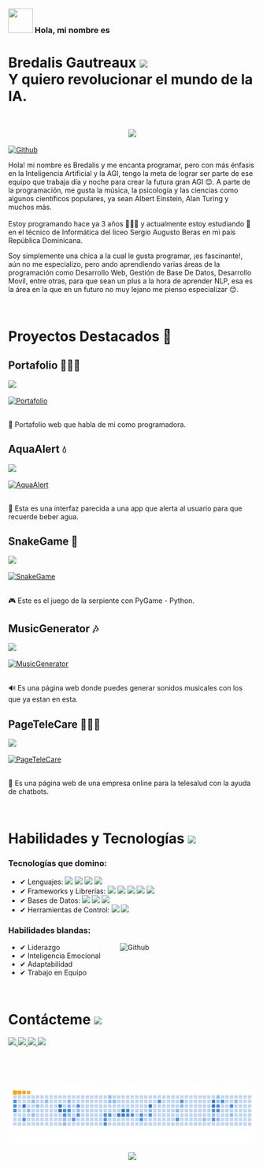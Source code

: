 
### <img src="https://avatars.githubusercontent.com/u/111624948?s=400&u=cd081f79392220d8cd2a22f2a8d5d3b18814350a&v=4" width="50" height="50"> Hola, mi nombre es 
# Bredalis Gautreaux <img src="https://raw.githubusercontent.com/MartinHeinz/MartinHeinz/master/wave.gif" width=30px> <br> Y quiero revolucionar el mundo de la IA.

<br>
<p align="center">
  <img src="https://avatars.githubusercontent.com/u/111624948?s=400&u=cd081f79392220d8cd2a22f2a8d5d3b18814350a&v=4">  
</p>

[![Github](https://img.shields.io/github/followers/bredalis?label=Follow&style=social)](https://github.com/bredalis)

Hola! mi nombre es Bredalis y me encanta programar, pero con más énfasis en la Inteligencia Artificial y la AGI, tengo la meta de lograr ser parte de ese equipo que trabaja día y noche para crear la futura gran AGI 😊. A parte de la programación, me gusta la música, la psicología y las ciencias como algunos científicos populares, ya sean Albert Einstein, Alan Turing y muchos más. <br><br> Estoy programando hace ya 3 años 👩🏻‍💻 y actualmente estoy estudiando 📖 en el técnico de Informática del liceo Sergio Augusto Beras en mi país República Dominicana.

Soy simplemente una chica a la cual le gusta programar, ¡es fascinante!, aún no me especializo, pero ando aprendiendo varias áreas de la programación como Desarrollo Web, Gestión de Base De Datos, Desarrollo Movíl, entre otras, para que sean un plus a la hora de aprender NLP, esa es la área en la que en un futuro no muy lejano me pienso especializar 😊.

<br>

# Proyectos Destacados 💼

## Portafolio 👩🏻‍💻

<a href="https://github.com/Bredalis/Portfolio" target="_blank">
  <img src="https://i.pinimg.com/236x/fd/16/c1/fd16c1a4e3ac2b516ea9d7ae6e130e53.jpg">
</a>

[![Portafolio](https://img.shields.io/github/stars/bredalis/Portfolio?label=Portfolio&style=social)](https://github.com/bredalis/Portfolio)
<br><br>

💼 Portafolio web que habla de mi como programadora.

## AquaAlert 💧

<a href="https://github.com/Bredalis/AquaAlert" target="_blank">
  <img src="https://i.pinimg.com/236x/d7/e5/ef/d7e5ef34ff23685474838220d574832e.jpg">
</a>

[![AquaAlert](https://img.shields.io/github/stars/bredalis/AquaAlert?label=AquaAlert&style=social)](https://github.com/bredalis/AquaAlert)
<br><br>

🥤 Esta es una interfaz parecida a una app que alerta al usuario para que recuerde beber agua.

## SnakeGame 🐍

<a href="https://github.com/Bredalis/SnakeGame" target="_blank">
  <img src="https://i.pinimg.com/736x/16/22/10/16221055c2a0a61fd08d0476332d3824.jpg">
</a>

[![SnakeGame](https://img.shields.io/github/stars/bredalis/SnakeGame?label=SnakeGame&style=social)](https://github.com/bredalis/SnakeGame)
<br><br>

🎮 Este es el juego de la serpiente con PyGame - Python.

## MusicGenerator 🎶

<a href="https://github.com/Bredalis/MusicGenerator" target="_blank">
  <img src="https://i.pinimg.com/236x/44/04/ee/4404eea09ff455a27a222895024ff35b.jpg">
</a>

[![MusicGenerator](https://img.shields.io/github/stars/bredalis/MusicGenerator?label=MusicGenerator&style=social)](https://github.com/bredalis/MusicGenerator)
<br><br>

🔊 Es una página web donde puedes generar sonidos musicales con los que ya estan en esta.

## PageTeleCare 👩🏻‍⚕️

<a href="https://github.com/Bredalis/PageTeleCare" target="_blank">
  <img src="https://i.pinimg.com/236x/e2/19/16/e2191675372d855ffd12addb695946b6.jpg">
</a>

[![PageTeleCare](https://img.shields.io/github/stars/bredalis/PageTeleCare?label=PageTeleCare&style=social)](https://github.com/bredalis/PageTeleCare)
<br><br>

🏥 Es una página web de una empresa online para la telesalud con la ayuda de chatbots.

<br>

# Habilidades y Tecnologías <img src="https://media2.giphy.com/media/QssGEmpkyEOhBCb7e1/giphy.gif?cid=ecf05e47a0n3gi1bfqntqmob8g9aid1oyj2wr3ds3mg700bl&rid=giphy.gif" width=32px>

### Tecnologías que domino:

- ✔ Lenguajes: <img src="https://img.shields.io/badge/Python-27AE60"> <img src="https://img.shields.io/badge/HTML-E74C3C"> <img src="https://img.shields.io/badge/CSS-2E86C1"> <img src="https://img.shields.io/badge/JS-F4D03F">
- ✔ Frameworks y Librerías: <img src="https://img.shields.io/badge/Tkinter-ECF0F1"> <img src="https://img.shields.io/badge/OS-E67E22"> <img src="https://img.shields.io/badge/Numpy-2471A3"> <img src="https://img.shields.io/badge/Pandas-ECF0F1"> <img src="https://img.shields.io/badge/Matplotlib-E74C3C"> 
- ✔ Bases de Datos: <img src="https://img.shields.io/badge/SQLite-7FB3D5"> <img src="https://img.shields.io/badge/MySQL-D4E6F1"> <img src="https://img.shields.io/badge/MongoDB-27AE60">
- ✔ Herramientas de Control: <img src="https://img.shields.io/badge/Git-D35400"> <img src="https://img.shields.io/badge/GitHub-34495E">

### Habilidades blandas:

<img src="https://raw.githubusercontent.com/onimur/.github/master/.resources/git-header.svg" width="55%" align="right" alt="Github"/>

- ✔ Liderazgo
- ✔ Inteligencia Emocional
- ✔ Adaptabilidad
- ✔ Trabajo en Equipo

<br>

# Contácteme <img src="https://raw.githubusercontent.com/ShahriarShafin/ShahriarShafin/main/Assets/handshake.gif" width="100px">

<a href="https://twitter.com/bredalis_P" target="_blank">
  <img src="https://img.shields.io/badge/X-2C3E50">
</a>
<a href="https://www.linkedin.com/in/bredalis-gautreaux/" target="_blank">
  <img src="https://img.shields.io/badge/LinkedIn-3498DB">
</a>
<a href="bredalisgautreaux@gmail.com" target="_blank">
  <img src="https://img.shields.io/badge/Email-ECF0F1">
</a>
<a href="https://es.stackoverflow.com/users/293358/bredalis-gautreaux" target="_blank">
  <img src="https://img.shields.io/badge/Stack OverFlow-F4D03F">
</a>

<br><br><br>
<div align="center">
  <picture>
    <source media="(prefers-color-scheme: dark)" srcset="https://github.com/otaviossousa/otaviossousa/blob/output/github-snake-dark.svg" />
    <source media="(prefers-color-scheme: light)" srcset="https://github.com/otaviossousa/otaviossousa/blob/output/github-snake.svg" />
    <img alt="github-snake" src="https://github.com/otaviossousa/otaviossousa/blob/output/ocean.gif" />
  </picture>
</div>
<p align="center">
     <img src="https://capsule-render.vercel.app/api?type=waving&color=gradient&height=100&section=footer"/>
</p>
